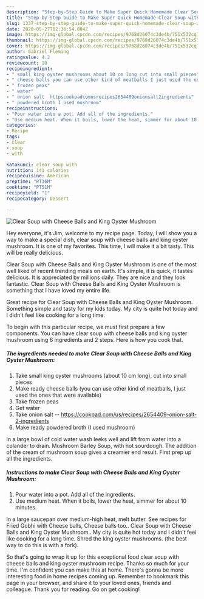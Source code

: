 ```yaml
---
description: "Step-by-Step Guide to Make Super Quick Homemade Clear Soup with Cheese Balls and King Oyster Mushroom"
title: "Step-by-Step Guide to Make Super Quick Homemade Clear Soup with Cheese Balls and King Oyster Mushroom"
slug: 1337-step-by-step-guide-to-make-super-quick-homemade-clear-soup-with-cheese-balls-and-king-oyster-mushroom
date: 2020-05-27T02:36:54.804Z
image: https://img-global.cpcdn.com/recipes/9768d26074c3de4b/751x532cq70/clear-soup-with-cheese-balls-and-king-oyster-mushroom-recipe-main-photo.jpg
thumbnail: https://img-global.cpcdn.com/recipes/9768d26074c3de4b/751x532cq70/clear-soup-with-cheese-balls-and-king-oyster-mushroom-recipe-main-photo.jpg
cover: https://img-global.cpcdn.com/recipes/9768d26074c3de4b/751x532cq70/clear-soup-with-cheese-balls-and-king-oyster-mushroom-recipe-main-photo.jpg
author: Gabriel Fleming
ratingvalue: 4.2
reviewcount: 10
recipeingredient:
- " small king oyster mushrooms about 10 cm long cut into small pieces"
- " cheese balls you can use other kind of meatballs I just used the ones that were available"
- " frozen peas"
- " water"
- " onion salt  httpscookpadcomusrecipes2654409onionsalt2ingredients"
- " powdered broth I used mushroom"
recipeinstructions:
- "Pour water into a pot. Add all of the ingredients."
- "Use medium heat. When it boils, lower the heat, simmer for about 10 minutes."
categories:
- Recipe
tags:
- clear
- soup
- with

katakunci: clear soup with 
nutrition: 141 calories
recipecuisine: American
preptime: "PT36M"
cooktime: "PT51M"
recipeyield: "1"
recipecategory: Dessert

---
```



![Clear Soup with Cheese Balls and King Oyster Mushroom](https://img-global.cpcdn.com/recipes/9768d26074c3de4b/751x532cq70/clear-soup-with-cheese-balls-and-king-oyster-mushroom-recipe-main-photo.jpg)

Hey everyone, it's Jim, welcome to my recipe page. Today, I will show you a way to make a special dish, clear soup with cheese balls and king oyster mushroom. It is one of my favorites. This time, I will make it a bit tasty. This will be really delicious.

Clear Soup with Cheese Balls and King Oyster Mushroom is one of the most well liked of recent trending meals on earth. It's simple, it is quick, it tastes delicious. It is appreciated by millions daily. They are nice and they look fantastic. Clear Soup with Cheese Balls and King Oyster Mushroom is something that I have loved my entire life.

Great recipe for Clear Soup with Cheese Balls and King Oyster Mushroom. Something simple and tasty for my kids today. My city is quite hot today and I didn&#39;t feel like cooking for a long time.


To begin with this particular recipe, we must first prepare a few components. You can have clear soup with cheese balls and king oyster mushroom using 6 ingredients and 2 steps. Here is how you cook that.

<!--inarticleads1-->

##### The ingredients needed to make Clear Soup with Cheese Balls and King Oyster Mushroom:

1. Take  small king oyster mushrooms (about 10 cm long), cut into small pieces
1. Make ready  cheese balls (you can use other kind of meatballs, I just used the ones that were available)
1. Take  frozen peas
1. Get  water
1. Take  onion salt -- https://cookpad.com/us/recipes/2654409-onion-salt-2-ingredients
1. Make ready  powdered broth (I used mushroom)


In a large bowl of cold water wash leeks well and lift from water into a colander to drain. Mushroom Barley Soup, with hot sourdough. The addition of the cream of mushroom soup gives a creamier end result. First prep up all the ingredients. 

<!--inarticleads2-->

##### Instructions to make Clear Soup with Cheese Balls and King Oyster Mushroom:

1. Pour water into a pot. Add all of the ingredients.
1. Use medium heat. When it boils, lower the heat, simmer for about 10 minutes.


In a large saucepan over medium-high heat, melt butter. See recipes for Fried Gobhi with Cheese balls, Cheese balls too.. Clear Soup with Cheese Balls and King Oyster Mushroom.. My city is quite hot today and I didn&#39;t feel like cooking for a long time. Shred the king oyster mushrooms. (the best way to do this is with a fork). 

So that's going to wrap it up for this exceptional food clear soup with cheese balls and king oyster mushroom recipe. Thanks so much for your time. I'm confident you can make this at home. There's gonna be more interesting food in home recipes coming up. Remember to bookmark this page in your browser, and share it to your loved ones, friends and colleague. Thank you for reading. Go on get cooking!
